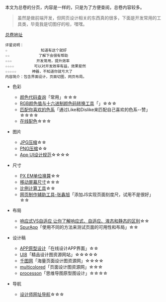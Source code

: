本文为总卷的分页，内容是一样的，只是为了方便查阅，总卷内容较多。
>虽然是做前端开发，但网页设计相关的东西真的很多，下面是开发常用的工具类，毕竟我是切图仔的啦，嘿嘿。

[总卷地址](http://www.jianshu.com/p/6e635191205a)
```
评星说明：
☆               知道有这个就好
☆☆             了解下会很有帮助
☆☆☆           开发常用，提升效率
☆☆☆☆         可以对开发效率有益，效果斐然
☆☆☆☆☆       神器，不知道你就亏大了
内容简介：包含界面设计，页面切图，网页布局。
```
- 色彩
  - [颜色代码查询](http://www.atool.org/colorpicker.php)「常用」☆☆☆
  - [RGB颜色值与十六进制颜色码转换工具](https://convertio.co/zh/rgb-rgba/)「」☆☆☆
  - [匹配你喜欢的色系](http://www.palettable.io/A1C0D1-141B33-DAE3E8-425462-8E9271)「通过Like和Dislike来匹配自己喜欢的色系--赞」☆☆☆☆
  - [在线配色](http://www.shejidaren.com/examples/tools/color-scheme/)☆☆☆
- 图片
  - [JPG压缩](http://compressjpeg.com/)☆☆
  - [PNG压缩](https://tinypng.com/)☆☆
  - [App UI设计规范](http://www.shejidaren.com/examples/tools/chichun/ui-design-spec.html)☆☆☆☆
- 尺寸
  - [PX EM单位换算](http://pxtoem.com/)☆☆
  - [移动屏幕尺寸](http://screensiz.es/)☆☆☆
  - [比例计算工具](http://www.shejidaren.com/examples/tools/aspect/index.html)☆☆
  - [网页制作辅助工具-张鑫旭](http://www.zhangxinxu.com/wordpress/2010/08/%E7%BD%91%E9%A1%B5%E5%88%B6%E4%BD%9C%E8%BE%85%E5%8A%A9%E5%B7%A5%E5%85%B7-jquery%E6%A0%87%E5%B0%BA%E5%8F%82%E8%80%83%E7%BA%BF%E6%8F%92%E4%BB%B6/)「添加JS实现页面刻度尺，试用不是很好」☆☆

- 布局
  - [响应式VS自适应 让你了解响应式、自适应、液态和静态的区别](http://www.shejidaren.com/examples/responsive-web-design)☆☆
  - [SpurApp](http://www.spurapp.com/)「使用不同的方法来测试页面的可用性和布局」☆☆
- 设计稿
  - [APP原型设计](http://www.xiaopiu.com/)「在线设计APP界面」☆☆
  - [UI8](https://www.ui8.net/)「精品设计图资源网站」☆☆☆☆☆
  - [千图网](http://www.58pic.com/)「海量页面设计图资源网」☆☆☆☆
  - [multicolored](http://reeoo.com/category/multicolored)「页面设计图资源网」☆☆☆
  - [processon](https://www.processon.com/)「思维导图原型图设计」☆☆☆☆
- 导航
    - [设计师网址导航](http://hao.uisdc.com/)☆☆☆
